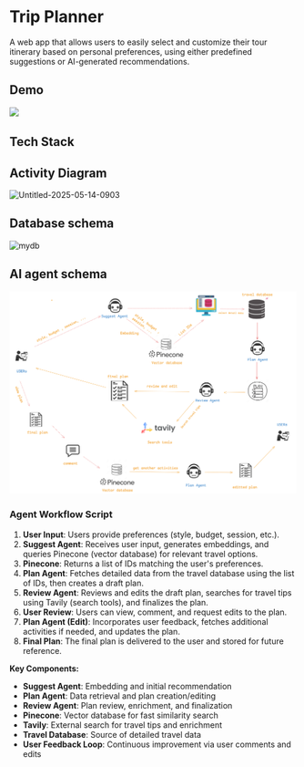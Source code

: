 # Trip Planner

A web app that allows users to easily select and customize their tour itinerary based on personal preferences, using either predefined suggestions or AI-generated recommendations.

## Demo
[![](https://markdown-videos-api.jorgenkh.no/youtube/jjYC0ocranI)](https://youtu.be/jjYC0ocranI)

## Tech Stack

## Activity Diagram

![Untitled-2025-05-14-0903](https://github.com/user-attachments/assets/b4fda94b-f4eb-4a4f-a060-4f3a748d0726)

## Database schema

![mydb](https://github.com/user-attachments/assets/881a47bb-5361-4821-9d91-482ecbd3afcf)

## AI agent schema

![Agent Schema](images/agent.png)

### Agent Workflow Script

1. **User Input**: Users provide preferences (style, budget, session, etc.).
2. **Suggest Agent**: Receives user input, generates embeddings, and queries Pinecone (vector database) for relevant travel options.
3. **Pinecone**: Returns a list of IDs matching the user's preferences.
4. **Plan Agent**: Fetches detailed data from the travel database using the list of IDs, then creates a draft plan.
5. **Review Agent**: Reviews and edits the draft plan, searches for travel tips using Tavily (search tools), and finalizes the plan.
6. **User Review**: Users can view, comment, and request edits to the plan.
7. **Plan Agent (Edit)**: Incorporates user feedback, fetches additional activities if needed, and updates the plan.
8. **Final Plan**: The final plan is delivered to the user and stored for future reference.

**Key Components:**

- **Suggest Agent**: Embedding and initial recommendation
- **Plan Agent**: Data retrieval and plan creation/editing
- **Review Agent**: Plan review, enrichment, and finalization
- **Pinecone**: Vector database for fast similarity search
- **Tavily**: External search for travel tips and enrichment
- **Travel Database**: Source of detailed travel data
- **User Feedback Loop**: Continuous improvement via user comments and edits
